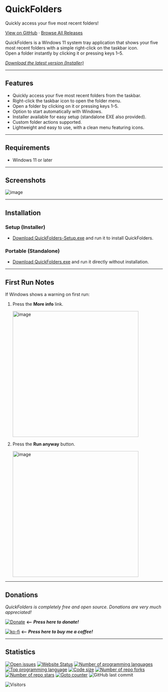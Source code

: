 # QuickFolders

Quickly access your five most recent folders!

[View on GitHub](https://github.com/voltura/QuickFolders) · [Browse All Releases](https://github.com/voltura/QuickFolders/releases)

QuickFolders is a Windows 11 system tray application that shows your five most recent folders with a simple right-click on the taskbar icon.  
Open a folder instantly by clicking it or pressing keys 1–5.

[*Download the latest version (Installer)*](https://github.com/voltura/QuickFolders/releases/latest/download/QuickFolders-Setup.exe)

---

## Features

- Quickly access your five most recent folders from the taskbar.
- Right-click the taskbar icon to open the folder menu.
- Open a folder by clicking on it or pressing keys 1–5.
- Option to start automatically with Windows.
- Installer available for easy setup (standalone EXE also provided).
- Custom folder actions supported.
- Lightweight and easy to use, with a clean menu featuring icons.

---

## Requirements

- Windows 11 or later

---

## Screenshots

![image](https://github.com/user-attachments/assets/418fc776-05ea-4443-827a-32789746c71c)

---

## Installation

### Setup (Installer)

- [Download QuickFolders-Setup.exe](https://github.com/voltura/QuickFolders/releases/latest/download/QuickFolders-Setup.exe) and run it to install QuickFolders.

### Portable (Standalone)

- [Download QuickFolders.exe](https://github.com/voltura/QuickFolders/releases/latest/download/QuickFolders.exe) and run it directly without installation.

---

## First Run Notes

If Windows shows a warning on first run:

1. Press the **More info** link.

   <img width="402" alt="image" src="https://github.com/user-attachments/assets/f7ea0116-d6f4-40f1-bf5c-9c03a7e84e38">

2. Press the **Run anyway** button.

   <img width="402" alt="image" src="https://github.com/user-attachments/assets/6d632946-9804-4baa-aeb8-f21daf94bd43">

---

## Donations

*QuickFolders is completely free and open source. Donations are very much appreciated!*

[![Donate](https://img.shields.io/badge/donate_via-paypal_or_card-blue)](https://www.paypal.com/donate?hosted_button_id=7PN65YXN64DBG) __⟵__ _**Press here to donate!**_

[![ko-fi](https://ko-fi.com/img/githubbutton_sm.svg)](https://ko-fi.com/G2G74W5F8) __⟵__ _**Press here to buy me a coffee!**_

---

## Statistics

[![Open issues](https://img.shields.io/github/issues/voltura/QuickFolders)](https://github.com/voltura/QuickFolders/issues)
[![Website Status](https://img.shields.io/website?url=https://voltura.github.io/QuickFolders/)]()
[![Number of programming languages](https://img.shields.io/github/languages/count/voltura/QuickFolders)]()
[![Top programming language](https://img.shields.io/github/languages/top/voltura/QuickFolders)]()
[![Code size](https://img.shields.io/github/languages/code-size/voltura/QuickFolders)]()
[![Number of repo forks](https://img.shields.io/github/forks/voltura/QuickFolders)]()
[![Number of repo stars](https://img.shields.io/github/stars/voltura/QuickFolders)]()
[![Goto counter](https://img.shields.io/github/search/voltura/QuickFolders/goto)]()
![GitHub last commit](https://img.shields.io/github/last-commit/voltura/QuickFolders?color=red)

![Visitors](https://estruyf-github.azurewebsites.net/api/VisitorHit?user=volturaf&repo=QuickFolders&countColorcountColor&countColor=%235690f2)
